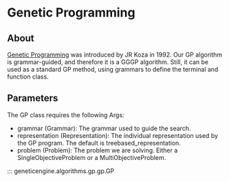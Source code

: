 # Genetic Programming

## About

[Genetic Programming](https://d1wqtxts1xzle7.cloudfront.net/5871345/10.1.1.61.352-with-cover-page-v2.pdf?Expires=1666798486&Signature=anFva5JTM5cWB79aGPDqTEqFe93pd7sYaf5G8I4QT89V~Bbd3DViA9bhNvLVVIBL8TgWMEUKva~9FYgtHR50HIsnUqiPTexjK2fbCDlDayyVoGBGr9F7gUvTBa9AQJQ3tADMZ0sxwoIx-xto4ilqB4IocCVwoCzr1mNVBtvYODbNjZBSdTzBIZWWXDN16rqfKNzFjSu89heM7K2S-4dAAmyW9Vy5qi1QCybD3lal7~6z1Bv40wiPxUjgt9duIhStVlgInF6PXQFhvJxlVB6AZqp8AUlqBMJqJ0rB4HU2nkSjcnLgWljPRYg0sBcPVBr3dC-EHbZR8p8-AGKQcQuDRA__&Key-Pair-Id=APKAJLOHF5GGSLRBV4ZA) was introduced by JR Koza in 1992. Our GP algorithm is grammar-guided, and therefore it is a GGGP algorithm. Still, it can be used as a standard GP method, using grammars to define the terminal and function class.

## Parameters

The GP class requires the following Args:

* grammar (Grammar): The grammar used to guide the search.
* representation (Representation): The individual representation used by the GP program. The default is treebased_representation.
* problem (Problem): The problem we are solving. Either a SingleObjectiveProblem or a MultiObjectiveProblem.

::: geneticengine.algorithms.gp.gp.GP
